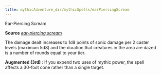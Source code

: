 ```yaml
---
title: mythicAdventure_dir/mythicSpells/earPiercingScream
---
```

Ear-Piercing Scream

**Source** [_ear-piercing scream_](ultimateMagi_dir/spells/earPiercingScream#_ear-piercing-scream)

The damage dealt increases to 1d8 points of sonic damage per 2 caster levels (maximum 5d8) and the duration that creatures in the area are dazed is a number of rounds equal to your tier.

**Augmented (3rd)** : If you expend two uses of mythic power, the spell affects a 30-foot cone rather than a single target.

